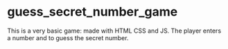 # guess_secret_number_game
This is a very basic game: made with HTML CSS and JS. The player enters a number and to guess the secret number.
